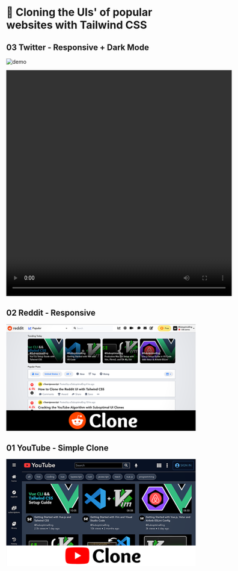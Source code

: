 # 🍃 Cloning the UIs' of popular websites with Tailwind CSS

## 03 Twitter - Responsive + Dark Mode
![demo](demos/03_twitter.gif)

<video width="600" height="600" controls>
  <source src="/demos/03_twitter.mp4" type="video/mp4">
</video>

## 02 Reddit - Responsive
<img src="/demos/02.png" width="600">

## 01 YouTube - Simple Clone
<img src="/demos/01.png" width="600">
